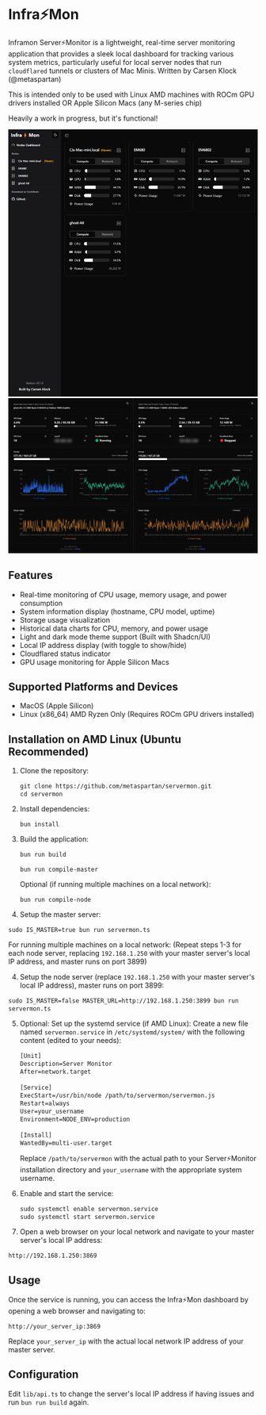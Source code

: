 # Infra⚡Mon

Inframon Server⚡Monitor is a lightweight, real-time server monitoring application that provides a sleek local dashboard for tracking various system metrics, particularly useful for local server nodes that run `cloudflared` tunnels or clusters of Mac Minis. Written by Carsen Klock (@metaspartan)

This is intended only to be used with Linux AMD machines with ROCm GPU drivers installed OR Apple Silicon Macs (any M-series chip)

Heavily a work in progress, but it's functional!

![Inframon](dashboard.png)
![Server Monitor Dashboard](screenshotdual.png)

## Features

- Real-time monitoring of CPU usage, memory usage, and power consumption
- System information display (hostname, CPU model, uptime)
- Storage usage visualization
- Historical data charts for CPU, memory, and power usage
- Light and dark mode theme support (Built with Shadcn/UI)
- Local IP address display (with toggle to show/hide)
- Cloudflared status indicator
- GPU usage monitoring for Apple Silicon Macs

## Supported Platforms and Devices

- MacOS (Apple Silicon)
- Linux (x86_64) AMD Ryzen Only (Requires ROCm GPU drivers installed)

## Installation on AMD Linux (Ubuntu Recommended)

1. Clone the repository:
   ```
   git clone https://github.com/metaspartan/servermon.git
   cd servermon
   ```

2. Install dependencies:
   ```
   bun install
   ```

3. Build the application:
   ```
   bun run build
   ```

   ```
   bun run compile-master
   ```

   Optional (if running multiple machines on a local network):
   ```
   bun run compile-node
   ```

4. Setup the master server:

```
sudo IS_MASTER=true bun run servermon.ts
```

For running multiple machines on a local network:
(Repeat steps 1-3 for each node server, replacing `192.168.1.250` with your master server's local IP address, and master runs on port 3899)

4. Setup the node server (replace `192.168.1.250` with your master server's local IP address), master runs on port 3899:

```
sudo IS_MASTER=false MASTER_URL=http://192.168.1.250:3899 bun run servermon.ts
```

5. Optional: Set up the systemd service (if AMD Linux):
   Create a new file named `servermon.service` in `/etc/systemd/system/` with the following content (edited to your needs):

   ```
   [Unit]
   Description=Server Monitor
   After=network.target

   [Service]
   ExecStart=/usr/bin/node /path/to/servermon/servermon.js
   Restart=always
   User=your_username
   Environment=NODE_ENV=production

   [Install]
   WantedBy=multi-user.target
   ```

   Replace `/path/to/servermon` with the actual path to your Server⚡Monitor installation directory and `your_username` with the appropriate system username.

6. Enable and start the service:
   ```
   sudo systemctl enable servermon.service
   sudo systemctl start servermon.service
   ```

7. Open a web browser on your local network and navigate to your master server's local IP address:

```
http://192.168.1.250:3869
```

## Usage

Once the service is running, you can access the Infra⚡Mon dashboard by opening a web browser and navigating to:

```
http://your_server_ip:3869
```

Replace `your_server_ip` with the actual local network IP address of your master server.

## Configuration

Edit `lib/api.ts` to change the server's local IP address if having issues and run `bun run build` again.
